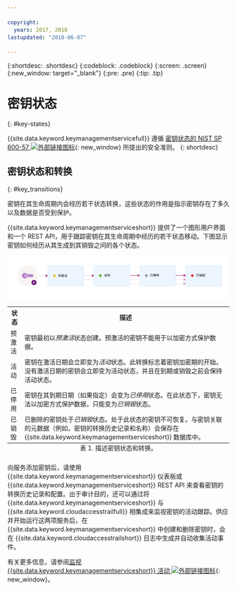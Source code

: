 ```yaml
---

copyright:
  years: 2017, 2018
lastupdated: "2018-06-07"

---
```


{:shortdesc: .shortdesc}
{:codeblock: .codeblock}
{:screen: .screen}
{:new_window: target="_blank"}
{:pre: .pre}
{:tip: .tip}

# 密钥状态
{: #key-states}

{{site.data.keyword.keymanagementservicefull}} 遵循 [ 密钥状态的 NIST SP 800-57 ![外部链接图标](../../../icons/launch-glyph.svg "外部链接图标")](http://nvlpubs.nist.gov/nistpubs/SpecialPublications/NIST.SP.800-57pt1r4.pdf){: new_window} 所提出的安全准则。
{: shortdesc}

## 密钥状态和转换
{: #key_transitions}

密钥在其生命周期内会经历若干状态转换，这些状态的作用是指示密钥存在了多久以及数据是否受到保护。 

{{site.data.keyword.keymanagementserviceshort}} 提供了一个图形用户界面和一个 REST API，用于跟踪密钥在其生命周期中经历的若干状态移动。下图显示密钥如何经历从其生成到其销毁之间的各个状态。

![该图显示与以下定义表中所述相同的组件。](../images/key-states_min.svg)

<table>
  <tr>
    <th>状态</th>
    <th>描述</th>
  </tr>
  <tr>
    <td>预激活</td>
    <td>密钥最初以<i>预激活</i>状态创建。预激活的密钥不能用于以加密方式保护数据。</td>
  </tr>
  <tr>
    <td>活动</td>
    <td>密钥在激活日期会立即变为<i>活动</i>状态。此转换标志着密钥加密期的开始。没有激活日期的密钥会立即变为活动状态，并且在到期或销毁之前会保持活动状态。</td>
  </tr>
  <tr>
    <td>已停用</td>
    <td>密钥在其到期日期（如果指定）会变为<i>已停用</i>状态。在此状态下，密钥无法以加密方式保护数据，只能变为<i>已销毁</i>状态。</td>
  </tr>
  <tr>
    <td>已销毁</td>
    <td>已删除的密钥处于<i>已销毁</i>状态。处于此状态的密钥不可恢复。与密钥关联的元数据（例如，密钥的转换历史记录和名称）会保存在 {{site.data.keyword.keymanagementserviceshort}} 数据库中。</td>
  </tr>
  <caption style="caption-side:bottom;">表 1. 描述密钥状态和转换。</caption>
</table>

向服务添加密钥后，请使用 {{site.data.keyword.keymanagementserviceshort}} 仪表板或 {{site.data.keyword.keymanagementserviceshort}} REST API 来查看密钥的转换历史记录和配置。出于审计目的，还可以通过将 {{site.data.keyword.keymanagementserviceshort}} 与 {{site.data.keyword.cloudaccesstrailfull}} 相集成来监视密钥的活动跟踪。供应并开始运行这两项服务后，在 {{site.data.keyword.keymanagementserviceshort}} 中创建和删除密钥时，会在 {{site.data.keyword.cloudaccesstrailshort}} 日志中生成并自动收集活动事件。 

有关更多信息，请参阅[监视 {{site.data.keyword.keymanagementserviceshort}} 活动 ![外部链接图标](../../../icons/launch-glyph.svg "外部链接图标")](/docs/services/cloud-activity-tracker/services/security_svcs.html#key_protect){: new_window}。
